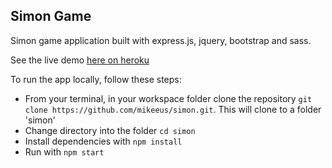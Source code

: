 ## Simon Game

Simon game application built with express.js, jquery, bootstrap and sass.

See the live demo [here on heroku](https://simon-mikias.herokuapp.com/)

To run the app locally, follow these steps:
* From your terminal, in your workspace folder clone the repository ``` git clone https://github.com/mikeeus/simon.git ```. This will clone to a folder 'simon'
* Change directory into the folder ```cd simon ```
* Install dependencies with  ``` npm install ```
* Run with ```npm start```